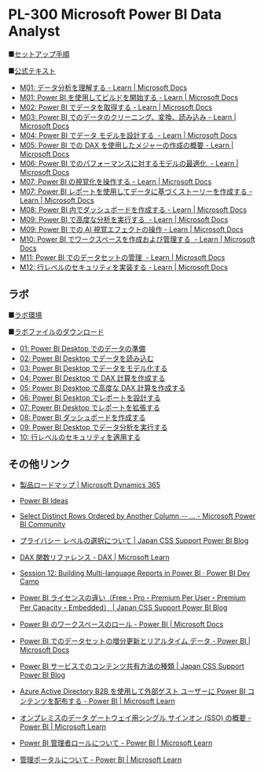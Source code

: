# PL-300 Microsoft Power BI Data Analyst

■[セットアップ手順](https://publicfilestor.blob.core.windows.net/pl300/Opening.pdf)

■[公式テキスト](https://docs.microsoft.com/ja-jp/learn/certifications/courses/pl-300t00)

* [M01: データ分析を理解する - Learn | Microsoft Docs](https://docs.microsoft.com/ja-jp/learn/modules/data-analytics-microsoft/)
* [M01: Power BI を使用してビルドを開始する - Learn | Microsoft Docs](https://docs.microsoft.com/ja-jp/learn/modules/get-started-with-power-bi/)
* [M02: Power BI でデータを取得する - Learn | Microsoft Docs](https://docs.microsoft.com/ja-jp/learn/modules/get-data/)
* [M03: Power BI でのデータのクリーニング、変換、読み込み - Learn | Microsoft Docs](https://docs.microsoft.com/ja-jp/learn/modules/clean-data-power-bi/)
* [M04: Power BI でデータ モデルを設計する  - Learn | Microsoft Docs](https://docs.microsoft.com/ja-jp/learn/modules/design-model-power-bi/)
* [M05: Power BI での DAX を使用したメジャーの作成の概要 - Learn | Microsoft Docs](https://docs.microsoft.com/ja-jp/learn/modules/create-measures-dax-power-bi/)
* [M06: Power BI でのパフォーマンスに対するモデルの最適化  - Learn | Microsoft Docs](https://docs.microsoft.com/ja-jp/learn/modules/optimize-model-power-bi/)
* [M07: Power BI の視覚化を操作する - Learn | Microsoft Docs](https://docs.microsoft.com/ja-jp/learn/modules/visuals-power-bi/)
* [M07: Power BI レポートを使用してデータに基づくストーリーを作成する - Learn | Microsoft Docs](https://docs.microsoft.com/ja-jp/learn/modules/data-driven-story-power-bi/)
* [M08: Power BI 内でダッシュボードを作成する - Learn | Microsoft Docs](https://docs.microsoft.com/ja-jp/learn/modules/create-dashboards-power-bi/)
* [M09: Power BI で高度な分析を実行する  - Learn | Microsoft Docs](https://docs.microsoft.com/ja-jp/learn/modules/perform-analytics-power-bi/)
* [M09: Power BI での AI 視覚エフェクトの操作 - Learn | Microsoft Docs](https://docs.microsoft.com/ja-jp/learn/modules/ai-visuals-power-bi/)
* [M10: Power BI でワークスペースを作成および管理する  - Learn | Microsoft Docs](https://docs.microsoft.com/ja-jp/learn/modules/create-manage-workspaces-power-bi/)
* [M11: Power BI でのデータセットの管理  - Learn | Microsoft Docs](https://docs.microsoft.com/ja-jp/learn/modules/manage-datasets-power-bi/)
* [M12: 行レベルのセキュリティを実装する - Learn | Microsoft Docs](https://docs.microsoft.com/ja-jp/learn/modules/row-level-security-power-bi/)

## ラボ

■[ラボ環境](https://aka.ms/lab-env)

■[ラボファイルのダウンロード](https://github.com/MicrosoftLearning/PL-300-Microsoft-Power-BI-Data-Analyst.ja-jp/archive/refs/heads/main.zip)

* [01: Power BI Desktop でのデータの準備](https://github.com/MTT-ja/PL-300-Microsoft-Power-BI-Data-Analyst.ja-jp/blob/main/Instructions/01-prepare-data-with-power-query-in-power-bi-desktop.md)
* [02: Power BI Desktop でデータを読み込む](https://github.com/sakkuru/PL-300-Microsoft-Power-BI-Data-Analyst.ja-jp/blob/main/Instructions/02-load-data-with-power-query-in-power-bi-desktop.md)
* [03: Power BI Desktop でデータをモデル化する](https://github.com/sakkuru/PL-300-Microsoft-Power-BI-Data-Analyst.ja-jp/blob/main/Instructions/03-configure-data-model-in-power-bi-desktop.md)
* [04: Power BI Desktop で DAX 計算を作成する](https://github.com/sakkuru/PL-300-Microsoft-Power-BI-Data-Analyst.ja-jp/blob/main/Instructions/04-create-dax-calculations-in-power-bi-desktop.md)
* [05: Power BI Desktop で高度な DAX 計算を作成する](https://github.com/sakkuru/PL-300-Microsoft-Power-BI-Data-Analyst.ja-jp/blob/main/Instructions/05-create-dax-calculations-in-power-bi-desktop-advanced.md)
* [06: Power BI Desktop でレポートを設計する](https://github.com/sakkuru/PL-300-Microsoft-Power-BI-Data-Analyst.ja-jp/blob/main/Instructions/06-design-report-in-power-bi-desktop.md)
* [07: Power BI Desktop でレポートを拡張する](https://github.com/sakkuru/PL-300-Microsoft-Power-BI-Data-Analyst.ja-jp/blob/main/Instructions/07-design-report-in-power-bi-desktop-enhanced.md)
* [08: Power BI ダッシュボードを作成する](https://github.com/sakkuru/PL-300-Microsoft-Power-BI-Data-Analyst.ja-jp/blob/main/Instructions/08-create-power-bi-dashboard.md)
* [09: Power BI Desktop でデータ分析を実行する](https://github.com/sakkuru/PL-300-Microsoft-Power-BI-Data-Analyst.ja-jp/blob/main/Instructions/09-perform-data-analysis-in-power-bi-desktop.md)
* [10: 行レベルのセキュリティを適用する](https://github.com/sakkuru/PL-300-Microsoft-Power-BI-Data-Analyst.ja-jp/blob/main/Instructions/10-row-level-security.md)

## その他リンク

* [製品ロードマップ | Microsoft Dynamics 365](https://powerbi.microsoft.com/ja-jp/roadmap/)

* [Power BI Ideas](https://ideas.powerbi.com/ideas/)

* [Select Distinct Rows Ordered by Another Column -- ... - Microsoft Power BI Community](https://community.powerbi.com/t5/Community-Blog/Select-Distinct-Rows-Ordered-by-Another-Column-Power-Query/bc-p/2168714)

* [プライバシー レベルの選択について | Japan CSS Support Power BI Blog](https://jpbap-sqlbi.github.io/blog/powerbi/pbi_privacylevels/)

* [DAX 関数リファレンス - DAX | Microsoft Learn](https://learn.microsoft.com/ja-jp/dax/dax-function-reference)

* [Session 12: Building Multi-language Reports in Power BI · Power BI Dev Camp](https://powerbidevcamp.powerappsportals.com/sessions/session12/)

* [Power BI ライセンスの違い（Free・Pro・Premium Per User・Premium Per Capacity・Embedded） | Japan CSS Support Power BI Blog](https://jpbap-sqlbi.github.io/blog/powerbi/pbi_license/)

* [Power BI のワークスペースのロール - Power BI | Microsoft Docs](https://docs.microsoft.com/ja-jp/power-bi/collaborate-share/service-roles-new-workspaces)

* [Power BI でのデータセットの増分更新とリアルタイム データ - Power BI | Microsoft Docs](https://docs.microsoft.com/ja-jp/power-bi/connect-data/incremental-refresh-overview)

* [Power BI サービスでのコンテンツ共有方法の種類 | Japan CSS Support Power BI Blog](https://jpbap-sqlbi.github.io/blog/powerbi/pbi_contents_share_1/)

* [Azure Active Directory B2B を使用して外部ゲスト ユーザーに Power BI コンテンツを配布する - Power BI | Microsoft Learn](https://learn.microsoft.com/ja-jp/power-bi/guidance/whitepaper-azure-b2b-power-bi#under-the-hood-how-is-lucy-from-supplier1-able-to-access-power-bi-content-from-contosos-tenant)

* [オンプレミスのデータ ゲートウェイ用シングル サインオン (SSO) の概要 - Power BI | Microsoft Learn](https://learn.microsoft.com/ja-jp/power-bi/connect-data/service-gateway-sso-overview)

* [Power BI 管理者ロールについて - Power BI | Microsoft Learn](https://learn.microsoft.com/ja-jp/power-bi/admin/service-admin-role)

* [管理ポータルについて - Power BI | Microsoft Learn](https://learn.microsoft.com/ja-jp/power-bi/admin/service-admin-portal)
